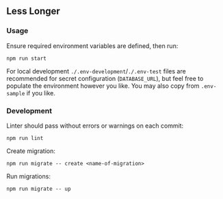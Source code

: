 ## Less Longer

### Usage

Ensure required environment variables are defined, then run:

```shell
npm run start
```

For local development `./.env-development`/`./.env-test` files are recommended for secret configuration (`DATABASE_URL`), but feel free to populate the environment however you like. You may also copy from `.env-sample` if you like.

### Development

Linter should pass without errors or warnings on each commit:

```shell
npm run lint
```

Create migration:

```shell
npm run migrate -- create <name-of-migration>
```

Run migrations:

```shell
npm run migrate -- up
```
